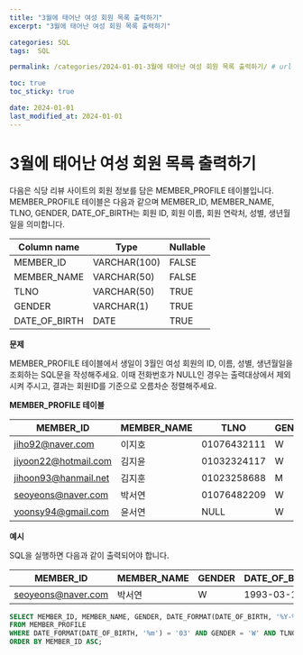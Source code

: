 ```yaml
---
title: "3월에 태어난 여성 회원 목록 출력하기"
excerpt: "3월에 태어난 여성 회원 목록 출력하기"

categories: SQL
tags:  SQL

permalink: /categories/2024-01-01-3월에 태어난 여성 회원 목록 출력하기/ # url

toc: true
toc_sticky: true

date: 2024-01-01
last_modified_at: 2024-01-01
---
```

# 3월에 태어난 여성 회원 목록 출력하기

다음은 식당 리뷰 사이트의 회원 정보를 담은 MEMBER_PROFILE 테이블입니다.
MEMBER_PROFILE 테이블은 다음과 같으며 MEMBER_ID, MEMBER_NAME, TLNO, GENDER, DATE_OF_BIRTH는 회원 ID, 회원 이름, 회원 연락처, 성별, 생년월일을 의미합니다.

| Column name   | Type          | Nullable |
|---------------|---------------|----------|
| MEMBER_ID      | VARCHAR(100)  | FALSE    |
| MEMBER_NAME    | VARCHAR(50)   | FALSE    |
| TLNO          | VARCHAR(50)   | TRUE     |
| GENDER        | VARCHAR(1)    | TRUE     |
| DATE_OF_BIRTH  | DATE          | TRUE     |

**문제**

MEMBER_PROFILE 테이블에서 생일이 3월인 여성 회원의 ID, 이름, 성별, 생년월일을 조회하는 SQL문을 작성해주세요. 이때 전화번호가 NULL인 경우는 출력대상에서 제외시켜 주시고, 결과는 회원ID를 기준으로 오름차순 정렬해주세요.

**MEMBER_PROFILE 테이블**

| MEMBER_ID            | MEMBER_NAME | TLNO         | GENDER | DATE_OF_BIRTH |
|----------------------|-------------|--------------|--------|---------------|
| jiho92@naver.com     | 이지호      | 01076432111  | W      | 1992-02-12    |
| jiyoon22@hotmail.com | 김지윤      | 01032324117  | W      | 1992-02-22    |
| jihoon93@hanmail.net | 김지훈      | 01023258688  | M      | 1993-02-23    |
| seoyeons@naver.com   | 박서연      | 01076482209  | W      | 1993-03-16    |
| yoonsy94@gmail.com   | 윤서연      | NULL         | W      | 1994-03-19    |

**예시**

SQL을 실행하면 다음과 같이 출력되어야 합니다.

| MEMBER_ID            | MEMBER_NAME | GENDER | DATE_OF_BIRTH |
|----------------------|-------------|--------|---------------|
| seoyeons@naver.com   | 박서연      | W      | 1993-03-16    |

```sql
SELECT MEMBER_ID, MEMBER_NAME, GENDER, DATE_FORMAT(DATE_OF_BIRTH, '%Y-%m-%d') AS DATE_OF_BIRTH
FROM MEMBER_PROFILE
WHERE DATE_FORMAT(DATE_OF_BIRTH, '%m') = '03' AND GENDER = 'W' AND TLNO IS NOT NULL
ORDER BY MEMBER_ID ASC;
```
